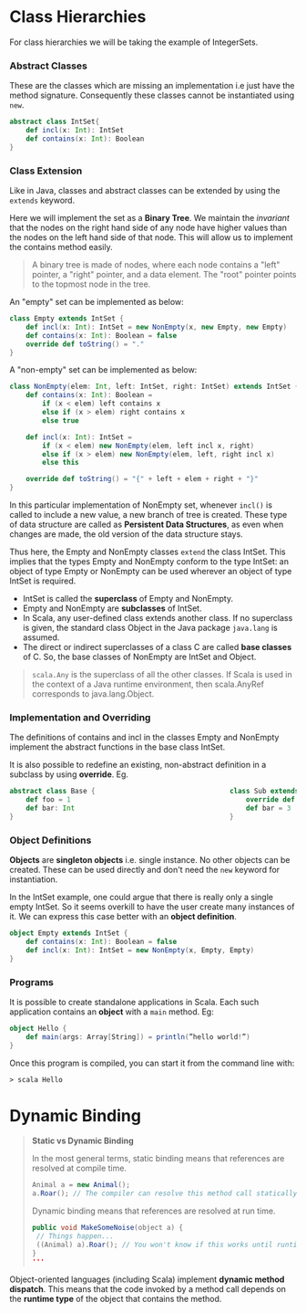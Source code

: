 # Class Hierarchies

For class hierarchies we will be taking the example of IntegerSets.

### Abstract Classes
These are the classes which are missing an implementation i.e just have the method signature. Consequently these classes cannot be instantiated using `new`.
```scala
abstract class IntSet{
    def incl(x: Int): IntSet
    def contains(x: Int): Boolean
}
```

### Class Extension
Like in Java, classes and abstract classes can be extended by using the `extends` keyword.

Here we will implement the set as a **Binary Tree**. We maintain the _invariant_ that the nodes on the right hand side of any node have higher values than the nodes on the left hand side of that node. This will allow us to implement the contains method easily.
> A binary tree is made of nodes, where each node contains a "left" pointer, a "right" pointer, and a data element. The "root" pointer points to the topmost node in the tree.

An "empty" set can be implemented as below:
```scala
class Empty extends IntSet {
    def incl(x: Int): IntSet = new NonEmpty(x, new Empty, new Empty)
    def contains(x: Int): Boolean = false
    override def toString() = "."
}
```
A "non-empty" set can be implemented as below:
```scala
class NonEmpty(elem: Int, left: IntSet, right: IntSet) extends IntSet {
    def contains(x: Int): Boolean =
        if (x < elem) left contains x
        else if (x > elem) right contains x
        else true

    def incl(x: Int): IntSet =
        if (x < elem) new NonEmpty(elem, left incl x, right)
        else if (x > elem) new NonEmpty(elem, left, right incl x)
        else this

    override def toString() = "{" + left + elem + right + "}"
}
```
In this particular implementation of NonEmpty set, whenever `incl()` is called to include a new value, a new branch of tree is created. These type of data structure are called as **Persistent Data Structures**, as even when changes are made, the old version of the data structure stays.

Thus here, the Empty and NonEmpty classes `extend` the class IntSet. This implies that the types Empty and NonEmpty conform to the type IntSet: an object of type Empty or NonEmpty can be used wherever an
object of type IntSet is required.

* IntSet is called the **superclass** of Empty and NonEmpty.
* Empty and NonEmpty are **subclasses** of IntSet.
* In Scala, any user-defined class extends another class. If no superclass is given, the standard class Object in the Java package `java.lang` is assumed.
* The direct or indirect superclasses of a class C are called **base classes** of C. So, the base classes of NonEmpty are IntSet and Object.

> `scala.Any` is the superclass of all the other classes. If Scala is used in the context of a Java runtime environment, then scala.AnyRef corresponds to java.lang.Object.

### Implementation and Overriding

The definitions of contains and incl in the classes Empty and NonEmpty implement the abstract functions in the base class IntSet.

It is also possible to redefine an existing, non-abstract definition in a subclass by using **override**. Eg.
```scala
abstract class Base {                                 class Sub extends Base {
    def foo = 1                                           override def foo = 2
    def bar: Int                                          def bar = 3
}                                                     }
```

### Object Definitions
**Objects** are **singleton objects** i.e. single instance. No other objects can be created. These can be used directly and don't need the `new` keyword for instantiation. 

In the IntSet example, one could argue that there is really only a single empty IntSet. So it seems overkill to have the user create many instances of it. We can express this case better with an **object definition**.

```scala
object Empty extends IntSet {
    def contains(x: Int): Boolean = false
    def incl(x: Int): IntSet = new NonEmpty(x, Empty, Empty)
}
```

### Programs
It is possible to create standalone applications in Scala. Each such application contains an **object** with a `main` method. Eg:
```scala
object Hello {
    def main(args: Array[String]) = println(”hello world!”)
}
```
Once this program is compiled, you can start it from the command line with:
```
> scala Hello
```

# Dynamic Binding

> **Static vs Dynamic Binding**
>
> In the most general terms, static binding means that references are resolved at compile time.
> ```java
> Animal a = new Animal();
> a.Roar(); // The compiler can resolve this method call statically.
> ```
> Dynamic binding means that references are resolved at run time.
> ```java
> public void MakeSomeNoise(object a) {
>  // Things happen...
>  ((Animal) a).Roar(); // You won't know if this works until runtime!
> }
> '''

Object-oriented languages (including Scala) implement **dynamic method dispatch**. This means that the code invoked by a method call depends on the **runtime type** of the object that contains the method.

